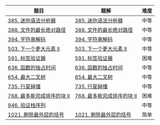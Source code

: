 | 题目                                                         | 题解                                                         | 难度 |
| ------------------------------------------------------------ | ------------------------------------------------------------ | ---- |
| [385. 迷你语法分析器](https://leetcode-cn.com/problems/mini-parser/) | [385. 迷你语法分析器](https://github.com/ZonzeeLi/LeetCode/blob/master/index/381-390/385.%20%E8%BF%B7%E4%BD%A0%E8%AF%AD%E6%B3%95%E5%88%86%E6%9E%90%E5%99%A8.md) | 中等 |
| [388. 文件的最长绝对路径](https://leetcode-cn.com/problems/longest-absolute-file-path/) | [388. 文件的最长绝对路径](https://github.com/ZonzeeLi/LeetCode/blob/master/index/381-390/388.%20%E6%96%87%E4%BB%B6%E7%9A%84%E6%9C%80%E9%95%BF%E7%BB%9D%E5%AF%B9%E8%B7%AF%E5%BE%84.md) | 中等 |
| [394. 字符串解码](https://leetcode.cn/problems/decode-string/) | [394. 字符串解码](https://github.com/ZonzeeLi/LeetCode/blob/master/index/391-400/394.%20%E5%AD%97%E7%AC%A6%E4%B8%B2%E8%A7%A3%E7%A0%81.md) | 中等 |
| [503. 下一个更大元素 II](https://leetcode.cn/problems/next-greater-element-ii/) | [503. 下一个更大元素 II](https://github.com/ZonzeeLi/LeetCode/blob/master/index/501-510/503.%20%E4%B8%8B%E4%B8%80%E4%B8%AA%E6%9B%B4%E5%A4%A7%E5%85%83%E7%B4%A0%20II.md) | 中等 |
| [591. 标签验证器](https://leetcode-cn.com/problems/tag-validator/) | [591. 标签验证器](https://github.com/ZonzeeLi/LeetCode/blob/master/index/591-600/591.%20%E6%A0%87%E7%AD%BE%E9%AA%8C%E8%AF%81%E5%99%A8.md) | 困难 |
| [636. 函数的独占时间](https://leetcode.cn/problems/exclusive-time-of-functions/) | [636. 函数的独占时间](https://github.com/ZonzeeLi/LeetCode/blob/master/index/631-640/636.%20%E5%87%BD%E6%95%B0%E7%9A%84%E7%8B%AC%E5%8D%A0%E6%97%B6%E9%97%B4.md) | 中等 |
| [654. 最大二叉树](https://leetcode.cn/problems/maximum-binary-tree/) | [654. 最大二叉树](https://github.com/ZonzeeLi/LeetCode/blob/master/index/651-660/654.%20%E6%9C%80%E5%A4%A7%E4%BA%8C%E5%8F%89%E6%A0%91.md) | 中等 |
| [735. 行星碰撞](https://leetcode.cn/problems/asteroid-collision/) | [735. 行星碰撞](https://github.com/ZonzeeLi/LeetCode/blob/master/index/731-740/735.%20行星碰撞.md) | 中等 |
| [768. 最多能完成排序的块 II](https://leetcode.cn/problems/max-chunks-to-make-sorted-ii/) | [768. 最多能完成排序的块 II](https://github.com/ZonzeeLi/LeetCode/blob/master/index/761-770/768.%20%E6%9C%80%E5%A4%9A%E8%83%BD%E5%AE%8C%E6%88%90%E6%8E%92%E5%BA%8F%E7%9A%84%E5%9D%97%20II.md) | 困难 |
| [946. 验证栈序列](https://leetcode.cn/problems/validate-stack-sequences/) |                                                              | 中等 |
| [1021. 删除最外层的括号](https://leetcode.cn/problems/remove-outermost-parentheses/) | [1021. 删除最外层的括号](https://github.com/ZonzeeLi/LeetCode/blob/master/index/1021-1030/1021.%20%E5%88%A0%E9%99%A4%E6%9C%80%E5%A4%96%E5%B1%82%E7%9A%84%E6%8B%AC%E5%8F%B7.md) | 简单 |

